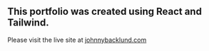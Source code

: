 ## This portfolio was created using React and Tailwind.

Please visit the live site at [johnnybacklund.com](https://johnnybacklund.com)
